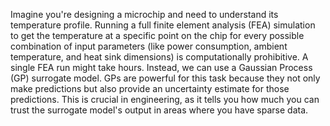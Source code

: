 Imagine you're designing a microchip and need to understand its temperature profile. 
Running a full finite element analysis (FEA) simulation to get the temperature at a specific
point on the chip for every possible combination of input parameters (like power consumption, ambient temperature, and heat sink dimensions)
is computationally prohibitive. A single FEA run might take hours.
Instead, we can use a Gaussian Process (GP) surrogate model. 
GPs are powerful for this task because they not only make predictions but also provide an uncertainty estimate for those predictions.
This is crucial in engineering, as it tells you how much you can trust the surrogate model's output in areas where you have sparse data.
